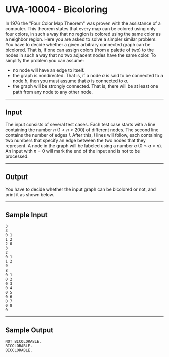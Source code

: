 # UVA-10004 - Bicoloring

In 1976 the "Four Color Map Theorem" was proven with the assistance of a computer. This theorem states that every map can be colored using only four colors, in such a way that no region is colored using the same color as a neighbor region.
Here you are asked to solve a simpler similar problem. You have to decide whether a given arbitrary connected graph can be bicolored. That is, if one can assign colors (from a palette of two) to the nodes in such a way that no two adjacent nodes have the same color. To simplify the problem you can assume:
* no node will have an edge to itself.
* the graph is nondirected. That is, if a node $a$ is said to be connected to $a$ node $b$, then you must assume that $b$ is connected to $a$.
* the graph will be strongly connected. That is, there will be at least one path from any node to any other node.

---
## Input

The input consists of several test cases. Each test case starts with a line containing the number $n$ ($1 < n < 200$) of different nodes. The second line contains the number of edges $l$. After this, $l$ lines will follow, each containing two numbers that specify an edge between the two nodes that they represent. 
A node in the graph will be labeled using a number $a$ ($0 \le a < n$). 
An input with $n = 0$ will mark the end of the input and is not to be processed.

---
## Output

You have to decide whether the input graph can be bicolored or not, and print it as shown below.

---
## Sample Input

```
3
3
0 1
1 2
2 0
3
2
0 1
1 2
9
8
0 1
0 2
0 3
0 4
0 5
0 6
0 7
0 8
0
```

---
## Sample Output

```
NOT BICOLORABLE.
BICOLORABLE.
BICOLORABLE.
```
